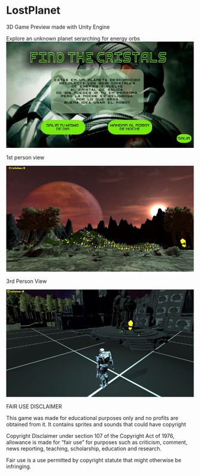 # LostPlanet
3D Game Preview made with Unity Engine

Explore an unknown planet serarching for energy orbs
![start_screen](https://raw.githubusercontent.com/crikan/LostPlanet/master/start.JPG)

1st person view

![day](https://raw.githubusercontent.com/crikan/LostPlanet/master/1stPers.JPG)

3rd Person View

![night](https://raw.githubusercontent.com/crikan/LostPlanet/master/3rdPers.JPG)


FAIR USE DISCLAIMER

This game was made for educational purposes only and no profits are obtained from it. It contains sprites and sounds that could have copyright

Copyright Disclaimer under section 107 of the Copyright Act of 1976, allowance is made for “fair use” for purposes such as criticism, comment, news reporting, teaching, scholarship, education and research.

Fair use is a use permitted by copyright statute that might otherwise be infringing.
